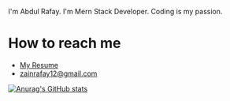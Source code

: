<p>I'm Abdul Rafay. I'm  Mern Stack Developer. Coding is my passion.</p>

<h1>How to reach me</h1>
<ul>
    <li>
        <a href="https://drive.google.com/file/d/1kT7Oxrauqr1w2-LsxbBxbezlaJsl2QIN/view?usp=sharing">My Resume</a>
    </li>
    <li>
        <a href="mailto:zainrafay12@gmail.com">zainrafay12@gmail.com</a>
    </li>
</ul>

[![Anurag's GitHub stats](https://github-readme-stats.vercel.app/api?username=abdrafay)](https://github.com/anuraghazra/github-readme-stats)
